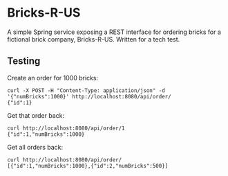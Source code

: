 # Bricks-R-US
A simple Spring service exposing a REST interface for ordering bricks for a fictional brick company, Bricks-R-US. Written for a tech test.


## Testing
Create an order for 1000 bricks:
```
curl -X POST -H "Content-Type: application/json" -d '{"numBricks":1000}' http://localhost:8080/api/order/
{"id":1}
```

Get that order back:
```
curl http://localhost:8080/api/order/1
{"id":1,"numBricks":1000}
```

Get all orders back:
```
curl http://localhost:8080/api/order/
[{"id":1,"numBricks":1000},{"id":2,"numBricks":500}]
```
